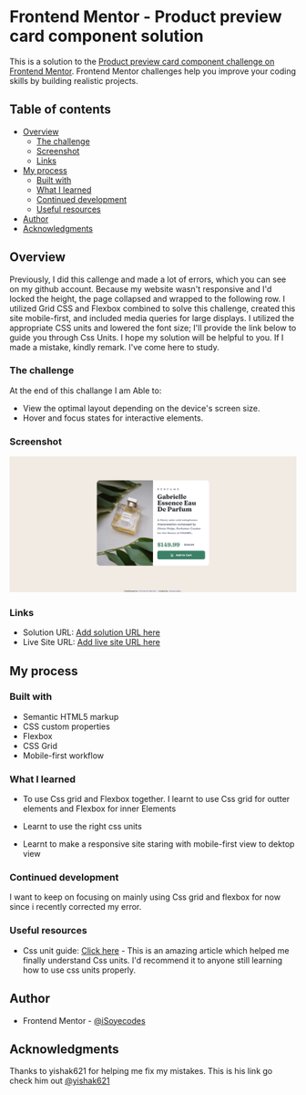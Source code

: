 # Frontend Mentor - Product preview card component solution

This is a solution to the [Product preview card component challenge on Frontend Mentor](https://www.frontendmentor.io/challenges/product-preview-card-component-GO7UmttRfa). Frontend Mentor challenges help you improve your coding skills by building realistic projects. 

## Table of contents

- [Overview](#correcting-my-mistake)
  - [The challenge](#product-preview-card-component-solution)
  - [Screenshot](#screenshot)
  - [Links](#links)
- [My process](#my-process)
  - [Built with](#html-css-only)
  - [What I learned](#what-i-learned)
  - [Continued development](#continued-development)
  - [Useful resources](#Css-grid-guid/Flexbox-guide)
- [Author](#iSoyecodes)
- [Acknowledgments](#acknowledgments)

## Overview
Previously, I did this callenge and made a lot of errors, which you can see on my github account. Because my website wasn't responsive and I'd locked the height, the page collapsed and wrapped to the following row. I utilized Grid CSS and Flexbox combined to solve this challenge, created this site mobile-first, and included media queries for large displays. I utilized the appropriate CSS units and lowered the font size; I'll provide the link below to guide you through Css Units. I hope my solution will be helpful to you. If I made a mistake, kindly remark. I've come here to study.

### The challenge

At the end of this challange I am Able to:

- View the optimal layout depending on the device's screen size.
- Hover and focus states for interactive elements.

### Screenshot

![](./design/screencapture-127-0-0-1-5500-index-html-2022-11-07-18_51_31.png)

### Links

- Solution URL: [Add solution URL here](https://your-solution-url.com)
- Live Site URL: [Add live site URL here](https://your-live-site-url.com)

## My process

### Built with

- Semantic HTML5 markup
- CSS custom properties
- Flexbox
- CSS Grid
- Mobile-first workflow

### What I learned

- To use Css grid and Flexbox together.
I learnt to use Css grid for outter elements and Flexbox for inner Elements

- Learnt to use the right css units
- Learnt to make a responsive site staring with mobile-first view to dektop view


### Continued development

I want to keep on focusing on mainly using Css grid and flexbox for now since i recently corrected my error.

### Useful resources

- Css unit guide: [Click here](https://developer.mozilla.org/en-US/docs/Learn/CSS/Building_blocks/Values_and_units) - This is an amazing article which helped me finally understand Css units. I'd recommend it to anyone still learning how to use css units properly.

## Author

- Frontend Mentor - [@iSoyecodes](https://www.frontendmentor.io/profile/iSoyecodes)

## Acknowledgments

Thanks to yishak621 for helping me fix my mistakes. This is his link go check him out [@yishak621](https://www.frontendmentor.io/profile/yishak621)

